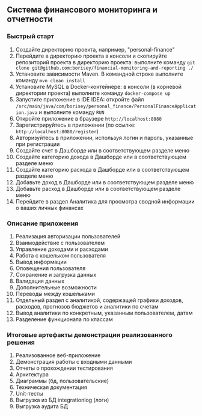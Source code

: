 ## Система финансового мониторинга и отчетности

### Быстрый старт
1. Создайте директорию проекта, например, "personal-finance"
2. Перейдите в директорию проекта в консоли и скопируйте репозиторий проекта в директорию проекта: выполните команду `git clone git@github.com:borisey/financial-monitoring-and-reporting ./`
3. Установите зависимости Maven. В командной строке выполните команду `mvn clean install`
4. Установите MySQL в Docker-контейнере: в консоли (в корневой директории проекта) выполните команду `docker-compose up`
5. Запустите приложение в IDE IDEA: откройте файл `/src/main/java/com/borisey/personal_finance/PersonalFinanceApplication.java` и выполните команду `RUN`
6. Откройте приложение в браузере `http://localhost:8080`
7. Зарегистрируйтесь в приложении (по ссылке: `http://localhost:8080/register`)
8. Авторизуйтесь в приложении, используя логин и пароль, указанные при регистрации
9. Создайте счет в Дашборде или в соответствующем разделе меню
10. Создайте категорию дохода в Дашборде или в соответствующем разделе меню
11. Создайте категорию расхода в Дашборде или в соответствующем разделе меню
12. Добавьте доход в Дашборде или в соответствующем разделе меню
13. Добавьте расход в Дашборде или в соответствующем разделе меню
14. Перейдите в раздел Аналитика для просмотра сводной информации о ваших личных финансах

### Описание приложения
1. Реализация авторизации пользователей
2. Взаимодействие с пользователем
3. Управление доходами и расходами
4. Работа с кошельком пользователя
5. Вывод информации
6. Оповещения пользователя
7. Сохранение и загрузка данных
8. Валидация данных
9. Дополнительные возможности
10. Переводы между кошельками
11. Отдельный раздел с аналитикой, содержащей графики доходов, расходов, прогнозов бюджетов и аналитики по счетам
12. Вывод аналитики по конкретным, указанным пользователем, датам
13. Разделение функционала по классам


### Итоговые артефакты демонстрации реализованного решения

1. Реализованное веб-приложение
2. Демонстрация работы с входными данными
3. Отчеты о прохождении тестирования
4. Архитектура
5. Диаграммы (бд, пользовательские)
6. Техническая документация
7. Unit-тесты
8. Выгрузка из БД integrationlog (логи)
9. Выгрузка аудита БД